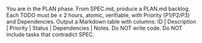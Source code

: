 You are in the PLAN phase. From SPEC.md, produce a PLAN.md backlog.
Each TODO must be ≤ 2 hours, atomic, verifiable, with Priority (P1/P2/P3) and Dependencies.
Output a Markdown table with columns: ID | Description | Priority | Status | Dependencies | Notes.
Do NOT write code. Do NOT include tasks that contradict SPEC.